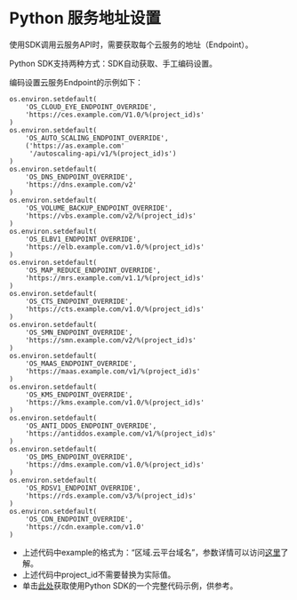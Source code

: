 # Python 服务地址设置<a name="ZH-CN_TOPIC_0111241270"></a>

使用SDK调用云服务API时，需要获取每个云服务的地址（Endpoint）。

Python SDK支持两种方式：SDK自动获取、手工编码设置。

编码设置云服务Endpoint的示例如下：

```
os.environ.setdefault(
    'OS_CLOUD_EYE_ENDPOINT_OVERRIDE',
    'https://ces.example.com/V1.0/%(project_id)s'
)
os.environ.setdefault(
    'OS_AUTO_SCALING_ENDPOINT_OVERRIDE',
    ('https://as.example.com'
     '/autoscaling-api/v1/%(project_id)s')
)
os.environ.setdefault(
    'OS_DNS_ENDPOINT_OVERRIDE',
    'https://dns.example.com/v2'
)
os.environ.setdefault(
    'OS_VOLUME_BACKUP_ENDPOINT_OVERRIDE',
    'https://vbs.example.com/v2/%(project_id)s'
)
os.environ.setdefault(
    'OS_ELBV1_ENDPOINT_OVERRIDE',
    'https://elb.example.com/v1.0/%(project_id)s'
)
os.environ.setdefault(
    'OS_MAP_REDUCE_ENDPOINT_OVERRIDE',
    'https://mrs.example.com/v1.1/%(project_id)s'
)
os.environ.setdefault(
    'OS_CTS_ENDPOINT_OVERRIDE',
    'https://cts.example.com/v1.0/%(project_id)s'
)
os.environ.setdefault(
    'OS_SMN_ENDPOINT_OVERRIDE',
    'https://smn.example.com/v2/%(project_id)s'
)
os.environ.setdefault(
    'OS_MAAS_ENDPOINT_OVERRIDE',
    'https://maas.example.com/v1/%(project_id)s'
)
os.environ.setdefault(
    'OS_KMS_ENDPOINT_OVERRIDE',
    'https://kms.example.com/v1.0/%(project_id)s'
)
os.environ.setdefault(
    'OS_ANTI_DDOS_ENDPOINT_OVERRIDE',
    'https://antiddos.example.com/v1/%(project_id)s'
)
os.environ.setdefault(
    'OS_DMS_ENDPOINT_OVERRIDE',
    'https://dms.example.com/v1.0/%(project_id)s'
)
os.environ.setdefault(
    'OS_RDSV1_ENDPOINT_OVERRIDE',
    'https://rds.example.com/v3/%(project_id)s'
)
os.environ.setdefault(
    'OS_CDN_ENDPOINT_OVERRIDE', 
    'https://cdn.example.com/v1.0'
)
```

-   上述代码中example的格式为：“区域.云平台域名”，参数详情可以访问[这里](https://developer.huaweicloud.com/endpoint)了解。
-   上述代码中project\_id不需要替换为实际值。
-   单击[此处](https://github.com/huaweicloud/huaweicloud-sdk-python/blob/master/examples/override.py)获取使用Python SDK的一个完整代码示例，供参考。

